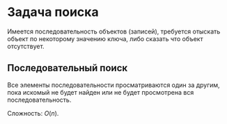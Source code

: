 # Задача поиска

Имеется последовательность объектов (записей), требуется отыскать объект по некоторому значению ключа, либо сказать что объект отсутствует.

## Последовательный поиск

Все элементы последовательности просматриваются один за другим, пока искомый не будет найден или не будет просмотрена вся последовательность.

Сложность: $O(n)$.
